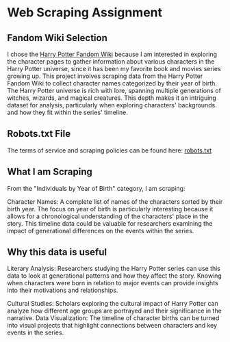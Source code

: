# Web Scraping Assignment

## Fandom Wiki Selection
I chose the [Harry Potter Fandom Wiki](https://harrypotter.fandom.com) because I am interested in exploring the character pages to gather information about various characters in the Harry Potter universe, since it has been my favorite book and movies series growing up. This project involves scraping data from the Harry Potter Fandom Wiki to collect character names categorized by their year of birth. The Harry Potter universe is rich with lore, spanning multiple generations of witches, wizards, and magical creatures. This depth makes it an intriguing dataset for analysis, particularly when exploring characters' backgrounds and how they fit within the series' timeline.

## Robots.txt File
The terms of service and scraping policies can be found here: [robots.txt](https://harrypotter.fandom.com/robots.txt)

## What I am Scraping
From the "Individuals by Year of Birth" category, I am scraping:

Character Names: A complete list of names of the characters sorted by their birth year.
The focus on year of birth is particularly interesting because it allows for a chronological understanding of the characters' place in the story. This timeline data could be valuable for researchers examining the impact of generational differences on the events within the series.

## Why this data is useful 
Literary Analysis: Researchers studying the Harry Potter series can use this data to look at generational patterns and how they affect the story. Knowing when characters were born in relation to major events can provide insights into their motivations and relationships.

Cultural Studies: Scholars exploring the cultural impact of Harry Potter can analyze how different age groups are portrayed and their significance in the narrative.
Data Visualization: The timeline of character births can be turned into visual projects that highlight connections between characters and key events in the series.